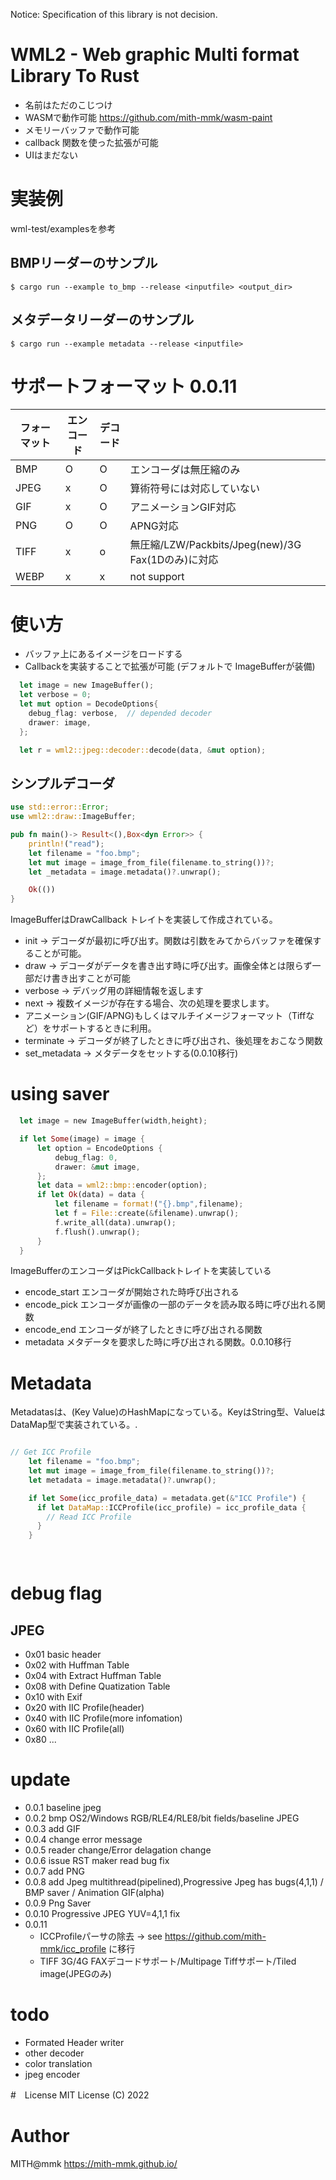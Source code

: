 Notice: Specification of this library is not decision.

# WML2 - Web graphic Multi format Library To Rust
- 名前はただのこじつけ
- WASMで動作可能 https://github.com/mith-mmk/wasm-paint
- メモリーバッファで動作可能
- callback 関数を使った拡張が可能
- UIはまだない

# 実装例
wml-test/examplesを参考

## BMPリーダーのサンプル
```
$ cargo run --example to_bmp --release <inputfile> <output_dir>
```

## メタデータリーダーのサンプル

```
$ cargo run --example metadata --release <inputfile>
```

# サポートフォーマット 0.0.11

|フォーマット|エンコード|デコード|  |
|------|---|---|--|
|BMP|O|O|エンコーダは無圧縮のみ|
|JPEG|x|O|算術符号には対応していない|
|GIF|x|O|アニメーションGIF対応|
|PNG|O|O|APNG対応|
|TIFF|x|o|無圧縮/LZW/Packbits/Jpeg(new)/3G Fax(1Dのみ)に対応|
|WEBP|x|x|not support|

# 使い方
- バッファ上にあるイメージをロードする
- Callbackを実装することで拡張が可能 (デフォルトで ImageBufferが装備)

```rust
  let image = new ImageBuffer();
  let verbose = 0;
  let mut option = DecodeOptions{
    debug_flag: verbose,  // depended decoder
    drawer: image,
  };

  let r = wml2::jpeg::decoder::decode(data, &mut option);
```

## シンプルデコーダ

```rust
use std::error::Error;
use wml2::draw::ImageBuffer;

pub fn main()-> Result<(),Box<dyn Error>> {
    println!("read");
    let filename = "foo.bmp";
    let mut image = image_from_file(filename.to_string())?;
    let _metadata = image.metadata()?.unwrap();

    Ok(())
}


```
 ImageBufferはDrawCallback トレイトを実装して作成されている。

 - init -> デコーダが最初に呼び出す。関数は引数をみてからバッファを確保することが可能。
 - draw -> デコーダがデータを書き出す時に呼び出す。画像全体とは限らず一部だけ書き出すことが可能
 - verbose -> デバッグ用の詳細情報を返します
 - next -> 複数イメージが存在する場合、次の処理を要求します。
  - アニメーション(GIF/APNG)もしくはマルチイメージフォーマット（Tiffなど）をサポートするときに利用。
 - terminate -> デコーダが終了したときに呼び出され、後処理をおこなう関数
 - set_metadata -> メタデータをセットする(0.0.10移行)

# using saver
```rust
  let image = new ImageBuffer(width,height);

  if let Some(image) = image {
      let option = EncodeOptions {
          debug_flag: 0,
          drawer: &mut image,    
      };
      let data = wml2::bmp::encoder(option);
      if let Ok(data) = data {
          let filename = format!("{}.bmp",filename);
          let f = File::create(&filename).unwrap();
          f.write_all(data).unwrap();
          f.flush().unwrap();
      }
  }
```

 ImageBufferのエンコーダはPickCallbackトレイトを実装している
 
- encode_start エンコーダが開始された時呼び出される
- encode_pick  エンコーダが画像の一部のデータを読み取る時に呼び出れる関数
- encode_end   エンコーダが終了したときに呼び出される関数
- metadata メタデータを要求した時に呼び出される関数。0.0.10移行

# Metadata
 Metadatasは、(Key Value)のHashMapになっている。KeyはString型、ValueはDataMap型で実装されている。.

```rust

// Get ICC Profile
    let filename = "foo.bmp";
    let mut image = image_from_file(filename.to_string())?;
    let metadata = image.metadata()?.unwrap();

    if let Some(icc_profile_data) = metadata.get(&"ICC Profile") {
      if let DataMap::ICCProfile(icc_profile) = icc_profile_data {
        // Read ICC Profile
      }
    }

  

```

# debug flag
## JPEG
-  0x01 basic header
-  0x02 with Huffman Table
-  0x04 with Extract Huffman Table 
-  0x08 with Define Quatization Table
-  0x10 with Exif
-  0x20 with IIC Profile(header)
-  0x40 with IIC Profile(more infomation)
-  0x60 with IIC Profile(all)
-  0x80 ...
# update
- 0.0.1 baseline jpeg
- 0.0.2 bmp OS2/Windows RGB/RLE4/RLE8/bit fields/baseline JPEG
- 0.0.3 add GIF
- 0.0.4 change error message
- 0.0.5 reader change/Error delagation change
- 0.0.6 issue RST maker read bug fix
- 0.0.7 add PNG
- 0.0.8 add Jpeg multithread(pipelined),Progressive Jpeg has bugs(4,1,1) / BMP saver / Animation GIF(alpha)
- 0.0.9 Png Saver
- 0.0.10 Progressive JPEG YUV=4,1,1 fix
- 0.0.11 
  - ICCProfileパーサの除去 -> see https://github.com/mith-mmk/icc_profile に移行
  - TIFF 3G/4G FAXデコードサポート/Multipage Tiffサポート/Tiled image(JPEGのみ)

# todo
- Formated Header writer
- other decoder
- color translation
- jpeg encoder

#　License
 MIT License (C) 2022

# Author
 MITH@mmk https://mith-mmk.github.io/